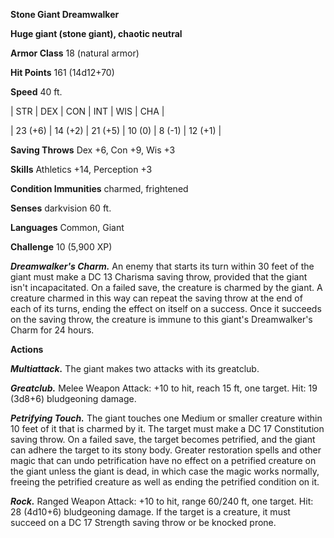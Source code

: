 **Stone Giant Dreamwalker**

**Huge giant (stone giant), chaotic neutral**

**Armor Class** 18 (natural armor)

**Hit Points** 161 (14d12+70)

**Speed** 40 ft.

|   STR   |   DEX   |   CON   |   INT   |   WIS   |   CHA   |
  
| 23 (+6) | 14 (+2) | 21 (+5) | 10 (0) | 8 (-1) | 12 (+1) |

**Saving Throws** Dex +6, Con +9, Wis +3

**Skills** Athletics +14, Perception +3

**Condition Immunities** charmed, frightened

**Senses** darkvision 60 ft.

**Languages** Common, Giant

**Challenge** 10 (5,900 XP)

***Dreamwalker's Charm.*** An enemy that starts its turn within 30 feet of the giant must make a DC 13 Charisma saving throw, provided that the giant isn't incapacitated. On a failed save, the creature is charmed by the giant. A creature charmed in this way can repeat the saving throw at the end of each of its turns, ending the effect on itself on a success. Once it succeeds on the saving throw, the creature is immune to this giant's Dreamwalker's Charm for 24 hours.

**Actions**

***Multiattack.*** The giant makes two attacks with its greatclub.

***Greatclub.*** Melee Weapon Attack: +10 to hit, reach 15 ft, one target. Hit: 19 (3d8+6) bludgeoning damage.

***Petrifying Touch.*** The giant touches one Medium or smaller creature within 10 feet of it that is charmed by it. The target must make a DC 17 Constitution saving throw. On a failed save, the target becomes petrified, and the giant can adhere the target to its stony body. Greater restoration spells and other magic that can undo petrification have no effect on a petrified creature on the giant unless the giant is dead, in which case the magic works normally, freeing the petrified creature as well as ending the petrified condition on it.

***Rock.*** Ranged Weapon Attack: +10 to hit, range 60/240 ft, one target. Hit: 28 (4d10+6) bludgeoning damage. If the target is a creature, it must succeed on a DC 17 Strength saving throw or be knocked prone.

